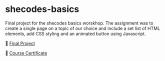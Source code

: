 # shecodes-basics

Final project for the shecodes basics worskhop. The assignment was to create a single page on a topic of our choice and include a set list of HTML elements, add CSS styling and an animated button using Javascript.

🔗 [Final Project](https://www.shecodes.io/workshops/shecodes-online-workshop-55-0/projects/269333)

🔗 [Course Certificate](https://www.shecodes.io/certificates/ff44b773baa0a0a62274ee552f492cc3)
